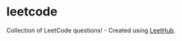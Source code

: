 # leetcode
Collection of LeetCode questions! - Created using [LeetHub](https://github.com/QasimWani/LeetHub).
